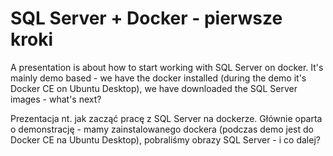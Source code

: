 # SQL Server + Docker - pierwsze kroki

A presentation is about how to start working with SQL Server on docker. It's mainly demo based - we have the docker installed (during the demo it's Docker CE on Ubuntu Desktop), we have downloaded the SQL Server images - what's next?

Prezentacja nt. jak zacząć pracę z SQL Server na dockerze. Głównie oparta o demonstrację - mamy zainstalowanego dockera (podczas demo jest do Docker CE na Ubuntu Desktop), pobraliśmy obrazy SQL Server - i co dalej?